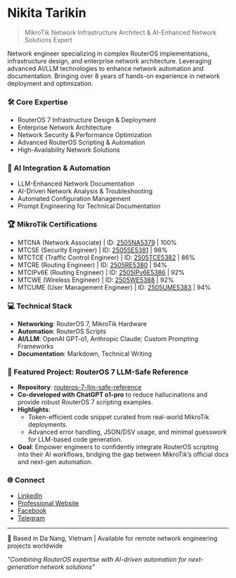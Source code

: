 # Nikita Tarikin

> MikroTik Network Infrastructure Architect & AI-Enhanced Network Solutions Expert

Network engineer specializing in complex RouterOS implementations, infrastructure design, and enterprise network architecture. Leveraging advanced AI/LLM technologies to enhance network automation and documentation. Bringing over 8 years of hands-on experience in network deployment and optimization.

### 🛠 Core Expertise
- RouterOS 7 Infrastructure Design & Deployment
- Enterprise Network Architecture
- Network Security & Performance Optimization
- Advanced RouterOS Scripting & Automation
- High-Availability Network Solutions

### 🤖 AI Integration & Automation
- LLM-Enhanced Network Documentation
- AI-Driven Network Analysis & Troubleshooting
- Automated Configuration Management
- Prompt Engineering for Technical Documentation

### 🏆 MikroTik Certifications
- MTCNA (Network Associate) | ID: [2505NA5379](https://mikrotik.com/training/certificates/c455379cedf8dfd6abb8) | 100%
- MTCSE (Security Engineer) | ID: [2505SE5381](https://mikrotik.com/training/certificates/c455381c846524d344c8) | 98%
- MTCTCE (Traffic Control Engineer) | ID: [2505TCE5382](https://mikrotik.com/training/certificates/c455382c7db30612e5c2) | 86%
- MTCRE (Routing Engineer) | ID: [2505RE5380](https://mikrotik.com/training/certificates/c455380c9954bdd992ac) | 94%
- MTCIPv6E (Routing Engineer) | ID: [2505IPv6E5386](https://mikrotik.com/training/certificates/c455386c64a79fe53af9) | 92%
- MTCWE (Wireless Engineer) | ID: [2505WE5388](https://mikrotik.com/training/certificates/c455388cac6a5acc2963) | 92%
- MTCUME (User Management Engineer) | ID: [2505UME5383](https://mikrotik.com/training/certificates/c455383c48d58564e450) | 94%

### 💻 Technical Stack
- **Networking**: RouterOS 7, MikroTik Hardware
- **Automation**: RouterOS Scripts
- **AI/LLM**: OpenAI GPT-o1, Anthropic Claude; Custom Prompting Frameworks
- **Documentation**: Markdown, Technical Writing

### 🚀 Featured Project: RouterOS 7 LLM-Safe Reference
- **Repository**: [routeros-7-llm-safe-reference](https://github.com/tarikin/routeros-7-llm-safe-reference)
- **Co-developed with ChatGPT o1-pro** to reduce hallucinations and provide robust RouterOS 7 scripting examples.
- **Highlights**:
  - Token-efficient code snippet curated from real-world MikroTik deployments.
  - Advanced error handling, JSON/DSV usage, and minimal guesswork for LLM-based code generation.
- **Goal**: Empower engineers to confidently integrate RouterOS scripting into their AI workflows, bridging the gap between MikroTik’s official docs and next-gen automation.


### 🌐 Connect
- [LinkedIn](https://www.linkedin.com/in/nikita-tarikin/)
- [Professional Website](https://tarikin.com)
- [Facebook](https://facebook.com/tarikin)
- [Telegram](https://t.me/tarikin)

---
📍 Based in Da Nang, Vietnam | Available for remote network engineering projects worldwide

*"Combining RouterOS expertise with AI-driven automation for next-generation network solutions"*
